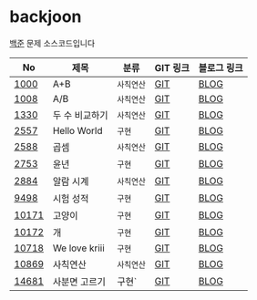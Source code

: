 # backjoon 
[백준](https://www.acmicpc.net/) 문제 소스코드입니다 

| No | 제목 | 분류 | GIT 링크 | 블로그 링크 
| -- | -- | -- | -- | -- |
| [1000](https://www.acmicpc.net/problem/1000) | A+B | `사칙연산` | [GIT](https://github.com/soyeon207/backjoon/tree/master/1000) | [BLOG](https://blog.naver.com/qkrthdus207/222339578358)
| [1008](https://www.acmicpc.net/problem/1008) | A/B | `사칙연산` | [GIT](https://github.com/soyeon207/backjoon/tree/master/1008) | [BLOG](https://blog.naver.com/qkrthdus207/222391867492)
| [1330](https://www.acmicpc.net/problem/1330) | 두 수 비교하기 | `사칙연산` | [GIT](https://github.com/soyeon207/backjoon/tree/master/1330) | [BLOG](https://blog.naver.com/qkrthdus207/222394761870)
| [2557](https://www.acmicpc.net/problem/2557) | Hello World | `구현` | [GIT](https://github.com/soyeon207/backjoon/tree/master/2557) | [BLOG](https://blog.naver.com/qkrthdus207/222339564589)
| [2588](https://www.acmicpc.net/problem/2588) | 곱셈 | `사칙연산` | [GIT](https://github.com/soyeon207/backjoon/tree/master/2588) | [BLOG](https://blog.naver.com/qkrthdus207/222479252781)
| [2753](https://www.acmicpc.net/problem/2753) | 윤년 | `구현` | [GIT](https://github.com/soyeon207/backjoon/tree/master/2753) | [BLOG](https://blog.naver.com/qkrthdus207/222487897625)
| [2884](https://www.acmicpc.net/problem/2884) | 알람 시계 | `사칙연산` | [GIT](https://github.com/soyeon207/backjoon/tree/master/2884) | [BLOG](https://blog.naver.com/qkrthdus207/222437936838)
| [9498](https://www.acmicpc.net/problem/9498) | 시험 성적 | `구현` | [GIT](https://github.com/soyeon207/backjoon/tree/master/9498) | [BLOG](https://blog.naver.com/qkrthdus207/222486757438)
| [10171](https://www.acmicpc.net/problem/10171) | 고양이 | `구현` | [GIT](https://github.com/soyeon207/backjoon/tree/master/10171) | [BLOG](https://blog.naver.com/qkrthdus207/222342093690)
| [10172](https://www.acmicpc.net/problem/10172) | 개 | `구현` | [GIT](https://github.com/soyeon207/backjoon/tree/master/10172) | [BLOG](https://blog.naver.com/qkrthdus207/222421561330)
| [10718](https://www.acmicpc.net/problem/10718) | We love kriii | `구현` | [GIT](https://github.com/soyeon207/backjoon/tree/master/10718) | [BLOG](https://blog.naver.com/qkrthdus207/222343835720)
| [10869](https://www.acmicpc.net/problem/10869) | 사칙연산 | `사칙연산` | [GIT](https://github.com/soyeon207/backjoon/tree/master/10869) | [BLOG](https://blog.naver.com/qkrthdus207/222427292916)
| [14681](https://www.acmicpc.net/problem/14681) | 사분면 고르기 | 구현` | [GIT](https://github.com/soyeon207/backjoon/tree/master/10869) | [BLOG](https://blog.naver.com/qkrthdus207/222542292074)


